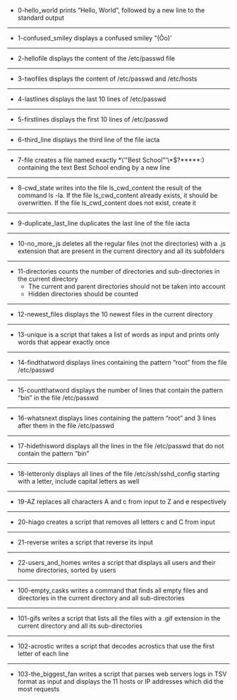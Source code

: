 * 0-hello_world prints “Hello, World”, followed by a new line to the standard output
---------------
* 1-confused_smiley displays a confused smiley "(Ôo)'
---------------
* 2-hellofile displays the content of the /etc/passwd file
--------------------
* 3-twofiles displays the content of /etc/passwd and /etc/hosts
----------------------
* 4-lastlines displays the last 10 lines of /etc/passwd
---------------------------
* 5-firstlines displays the first 10 lines of /etc/passwd
-----------------------------
* 6-third_line displays the third line of the file iacta
---------------------------------------
* 7-file creates a file named exactly \*\\'"Best School"\'\\*$\?\*\*\*\*\*:) containing the text Best School ending by a new line
--------------------------------------
* 8-cwd_state writes into the file ls_cwd_content the result of the command ls -la. If the file ls_cwd_content already exists, it should be overwritten. If the file ls_cwd_content does not exist, create it
------------------------------------------
* 9-duplicate_last_line duplicates the last line of the file iacta
---------------------
* 10-no_more_js deletes all the regular files (not the directories) with a .js extension that are present in the current directory and all its subfolders
------------------------------------
* 11-directories counts the number of directories and sub-directories in the current directory
	* The current and parent directories should not be taken into account
	* Hidden directories should be counted
--------------------------------------------
* 12-newest_files displays the 10 newest files in the current directory
-----------------------------------------------
* 13-unique is a script that takes a list of words as input and prints only words that appear exactly once
-------------------------------------
* 14-findthatword displays lines containing the pattern “root” from the file /etc/passwd
---------------------------
* 15-countthatword displays the number of lines that contain the pattern “bin” in the file /etc/passwd
--------------------------------
* 16-whatsnext displays lines containing the pattern “root” and 3 lines after them in the file /etc/passwd
------------------------------------
* 17-hidethisword displays all the lines in the file /etc/passwd that do not contain the pattern “bin”
-----------------------------------------
* 18-letteronly displays all lines of the file /etc/ssh/sshd_config starting with a letter, include capital letters as well
--------------------------------------
* 19-AZ replaces all characters A and c from input to Z and e respectively 
----------------------------------------
* 20-hiago creates a script that removes all letters c and C from input
------------------------------------------
* 21-reverse writes a script that reverse its input
-----------------------------
* 22-users_and_homes writes a script that displays all users and their home directories, sorted by users
----------------------------
* 100-empty_casks writes a command that finds all empty files and directories in the current directory and all sub-directories
------------------------------------
* 101-gifs writes  a script that lists all the files with a .gif extension in the current directory and all its sub-directories
--------------------------------------
* 102-acrostic writes  a script that decodes acrostics that use the first letter of each line
-----------------------------
* 103-the_biggest_fan writes a script that parses web servers logs in TSV format as input and displays the 11 hosts or IP addresses which did the most requests
